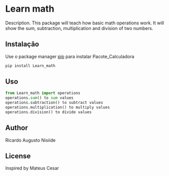 # Learn math

Description. 
This package will teach how basic math operations work. 
It will show the sum, subtraction, multiplication and division of two numbers. 

## Instalação

Use o package manager [pip](https://pip.pypa.io/en/stable/) para instalar Pacote_Calculadora

```bash
pip install Learn_math
```

## Uso

```python
from Learn_math import operations
operations.sum() to sum values
operations.subtraction() to subtract values
operations.multiplication() to multiply values
operations.division() to divide values
```

## Author
Ricardo Augusto Nisiide


## License
Inspired by Mateus Cesar
